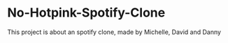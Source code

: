 # No-Hotpink-Spotify-Clone
This project is about an spotify clone, made by Michelle, David and Danny
